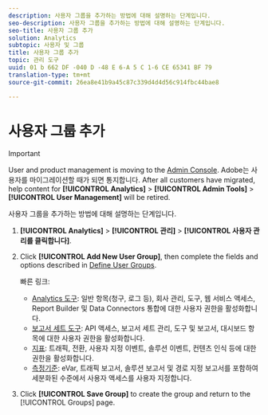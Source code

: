 ```yaml
---
description: 사용자 그룹을 추가하는 방법에 대해 설명하는 단계입니다.
seo-description: 사용자 그룹을 추가하는 방법에 대해 설명하는 단계입니다.
seo-title: 사용자 그룹 추가
solution: Analytics
subtopic: 사용자 및 그룹
title: 사용자 그룹 추가
topic: 관리 도구
uuid: 01 b 662 DF -040 D -48 E 6-A 5 C 1-6 CE 65341 BF 79
translation-type: tm+mt
source-git-commit: 26ea8e41b9a45c87c339d4d4d56c914fbc44bae8

---
```



# 사용자 그룹 추가

>[!IMPORTANT]
>
>User and product management is moving to the [Admin Console](https://helpx.adobe.com/enterprise/using/admin-console.html). Adobe는 사용자를 마이그레이션할 때가 되면 통지합니다. After all customers have migrated, help content for **[!UICONTROL Analytics]** &gt; **[!UICONTROL Admin Tools]** &gt; **[!UICONTROL User Management]** will be retired.

사용자 그룹을 추가하는 방법에 대해 설명하는 단계입니다.

1. **[!UICONTROL Analytics]** &gt; **[!UICONTROL 관리]** &gt; **[!UICONTROL 사용자 관리를 클릭합니다]**.
1. Click **[!UICONTROL Add New User Group]**, then complete the fields and options described in [Define User Groups](../../../admin/user-management2/c-user-groups/groups.md#concept_DBBCB8275D554B02B4B4E1168BA69A05).

   빠른 링크:

   * [Analytics 도구](../../../admin/user-management2/c-customize-report-access/groups-analytics-tools.md#concept_C4383A6C0F5E4130875FDD3756F2E2FC): 일반 항목(청구, 로그 등), 회사 관리, 도구, 웹 서비스 액세스, Report Builder 및 Data Connectors 통합에 대한 사용자 권한을 활성화합니다.
   * [보고서 세트 도구](../../../admin/user-management2/c-customize-report-access/groups-report-suite-tools.md#concept_C94E9864349B428AB9CCE0CA4B0A40FF): API 액세스, 보고서 세트 관리, 도구 및 보고서, 대시보드 항목에 대한 사용자 권한을 활성화합니다.
   * [지표](../../../admin/user-management2/c-customize-report-access/groups-metrics.md#concept_05D54436430E4320A48C7C685D337FBE): 트래픽, 전환, 사용자 지정 이벤트, 솔루션 이벤트, 컨텐츠 인식 등에 대한 권한을 활성화합니다.
   * [측정기준](../../../admin/user-management2/c-customize-report-access/groups-dimensions.md#concept_68B36161345341369B6D01DC7DD42A22): eVar, 트래픽 보고서, 솔루션 보고서 및 경로 지정 보고서를 포함하여 세분화된 수준에서 사용자 액세스를 사용자 지정합니다.

1. Click **[!UICONTROL Save Group]** to create the group and return to the [!UICONTROL Groups] page.
